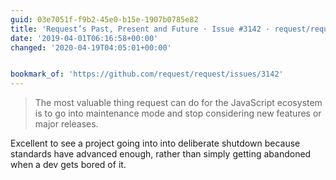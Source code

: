 ```yaml
---
guid: 03e7051f-f9b2-45e0-b15e-1907b0785e82
title: 'Request’s Past, Present and Future · Issue #3142 · request/request'
date: '2019-04-01T06:16:58+00:00'
changed: '2020-04-19T04:05:01+00:00'


bookmark_of: 'https://github.com/request/request/issues/3142'
---
```


> The most valuable thing request can do for the JavaScript ecosystem is to go into maintenance mode and stop considering new features or major releases.

Excellent to see a project going into into deliberate shutdown because standards have advanced enough, rather than simply getting abandoned when a dev gets bored of it. 

